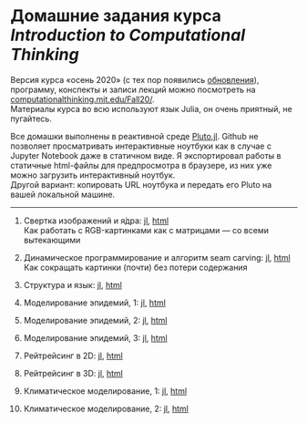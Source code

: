 # Домашние задания курса *Introduction to Computational Thinking*

Версия курса «осень 2020» (с тех пор появились [обновления](https://computationalthinking.mit.edu/Spring21/semesters/)), программу, конспекты и записи лекций можно посмотреть на [computationalthinking.mit.edu/Fall20/](https://computationalthinking.mit.edu/Fall20).  
Материалы курса во всю используют язык Julia, он очень приятный, не пугайтесь.


Все домашки выполнены в реактивной среде [Pluto.jl](https://github.com/fonsp/Pluto.jl). Github не позволяет просматривать интерактивные ноутбуки как в случае с Jupyter Notebook даже в статичном виде. Я экспортировал работы в статичные html-файлы для предпросмотра в браузере, из них уже можно загрузить интерактивный ноутбук.  
Другой вариант: копировать URL ноутбука и передать его Pluto на вашей локальной машине.

---

1. Свертка изображений и я́дра: [jl](/jl_files/hw01.jl), [html](https://htmlview.glitch.me/?https://github.com/m5gnki5/mit18s191/blob/main/hw01.jl.html)  
Как работать с RGB-картинками как с матрицами — со всеми вытекающими

2. Динамическое программирование и алгоритм seam carving: [jl](/jl_files/hw02.jl), [html](https://htmlview.glitch.me/?https://github.com/m5gnki5/mit18s191/blob/main/hw02.jl.html)  
Как сокращать картинки (почти) без потери содержания

3. Структура и язык: [jl](/jl_files/hw03.jl), [html](https://htmlview.glitch.me/?https://github.com/m5gnki5/mit18s191/blob/main/hw03.jl.html)  

4. Моделирование эпидемий, 1: [jl](/jl_files/hw04.jl), [html](https://htmlview.glitch.me/?https://github.com/m5gnki5/mit18s191/blob/main/hw04.jl.html)  

5. Моделирование эпидемий, 2: [jl](/jl_files/hw05.jl), [html](https://htmlview.glitch.me/?https://github.com/m5gnki5/mit18s191/blob/main/hw05.jl.html)  

6. Моделирование эпидемий, 3: [jl](/jl_files/hw06.jl), [html](https://htmlview.glitch.me/?https://github.com/m5gnki5/mit18s191/blob/main/hw06.jl.html)  

7. Рейтрейсинг в 2D: [jl](/jl_files/hw07.jl), [html](https://htmlview.glitch.me/?https://github.com/m5gnki5/mit18s191/blob/main/hw07.jl.html)  

8. Рейтрейсинг в 3D: [jl](/jl_files/hw08.jl), [html](https://htmlview.glitch.me/?https://github.com/m5gnki5/mit18s191/blob/main/hw08.jl.html)  

9. Климатическое моделирование, 1: [jl](/jl_files/hw09.jl), [html](https://htmlview.glitch.me/?https://github.com/m5gnki5/mit18s191/blob/main/hw09.jl.html)  

10. Климатическое моделирование, 2: [jl](/jl_files/hw10.jl), [html](https://htmlview.glitch.me/?https://github.com/m5gnki5/mit18s191/blob/main/hw10.jl.html)


